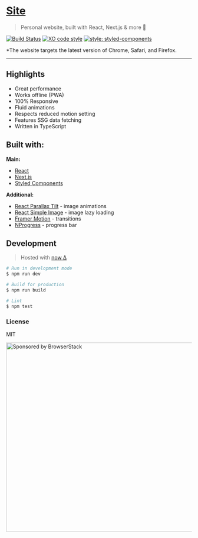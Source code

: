 # [Site](https://kepinski.me)

> Personal website, built with React, Next.js & more 🚀

[![Build Status](https://travis-ci.org/xxczaki/site.svg?branch=master)](https://travis-ci.org/xxczaki/site)
[![XO code style](https://img.shields.io/badge/code_style-XO-5ed9c7.svg)](https://github.com/xojs/xo)
[![style: styled-components](https://img.shields.io/badge/style-%F0%9F%92%85%20styled--components-orange.svg?colorB=daa357&colorA=db748e)](https://github.com/styled-components/styled-components)

*The website targets the latest version of Chrome, Safari, and Firefox.

---

## Highlights

- Great performance
- Works offline (PWA)
- 100% Responsive
- Fluid animations
- Respects reduced motion setting
- Features SSG data fetching
- Written in TypeScript

## Built with:

**Main:**

- [React](https://reactjs.org/)
- [Next.js](https://nextjs.org/)
- [Styled Components](https://www.styled-components.com/)

**Additional:**

- [React Parallax Tilt](https://github.com/mkosir/react-parallax-tilt) - image animations
- [React Simple Image](https://react-simple-img.now.sh) - image lazy loading
- [Framer Motion](https://www.framer.com/motion/) - transitions
- [NProgress](https://ricostacruz.com/nprogress/) - progress bar

## Development

> Hosted with [now Δ](https://zeit.com/now)

```bash
# Run in development mode
$ npm run dev

# Build for production
$ npm run build

# Lint
$ npm test
```

### License

MIT

<a href="https://www.browserstack.com/"><img src="https://imgur.com/l3iy9C6.png" width="512" alt="Sponsored by BrowserStack"></a>
